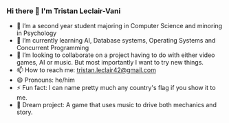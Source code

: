 ### Hi there 👋 I'm Tristan Leclair-Vani



- 🔭 I’m a second year student majoring in Computer Science and minoring in Psychology
- 🌱 I’m currently learning AI, Database systems, Operating Systems and Concurrent Programming
- 👯 I’m looking to collaborate on a project having to do with either video games, AI or music. But most importantly I want to try new things.
- 📫 How to reach me: tristan.leclair42@gmail.com 
- 😄 Pronouns: he/him
- ⚡ Fun fact: I can name pretty much any country's flag if you show it to me. 
- 💭 Dream project: A game that uses music to drive both mechanics and story.
